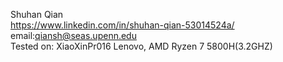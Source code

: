 
Shuhan Qian    
   https://www.linkedin.com/in/shuhan-qian-53014524a/    
   email:qiansh@seas.upenn.edu    
Tested on: XiaoXinPr016 Lenovo, AMD Ryzen 7 5800H(3.2GHZ)     
